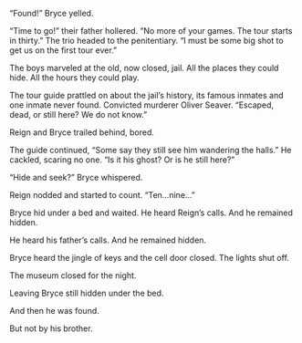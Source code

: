 “Found!” Bryce yelled.

“Time to go!” their father hollered. “No more of your games. The tour starts in thirty.” The trio headed to the penitentiary. “I must be some big shot to get us on the first tour ever.”

The boys marveled at the old, now closed, jail. All the places they could hide. All the hours they could play.

The tour guide prattled on about the jail’s history, its famous inmates and one inmate never found. Convicted murderer Oliver Seaver. “Escaped, dead, or still here? We do not know.”

Reign and Bryce trailed behind, bored.

The guide continued, “Some say they still see him wandering the halls.” He cackled, scaring no one. “Is it his ghost? Or is he still here?”

“Hide and seek?” Bryce whispered.

Reign nodded and started to count. “Ten…nine…”

Bryce hid under a bed and waited. He heard Reign’s calls. And he remained hidden.

He heard his father’s calls. And he remained hidden.

Bryce heard the jingle of keys and the cell door closed. The lights shut off.

The museum closed for the night.

Leaving Bryce still hidden under the bed.

And then he was found.

But not by his brother.
